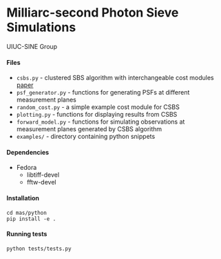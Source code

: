 # Milliarc-second Photon Sieve Simulations

UIUC-SINE Group

#### Files

- `csbs.py` - clustered SBS algorithm with interchangeable cost modules
  [paper](https://ieeexplore.ieee.org/document/4429318/)
- `psf_generator.py` - functions for generating PSFs at different measurement planes
- `random_cost.py` - a simple example cost module for CSBS
- `plotting.py` - functions for displaying results from CSBS
- `forward_model.py` - functions for simulating observations at measurement planes generated by CSBS algorithm
- `examples/` - directory containing python snippets

#### Dependencies
- Fedora
  - libtiff-devel
  - fftw-devel
  
#### Installation

    cd mas/python
    pip install -e .

#### Running tests

    python tests/tests.py
